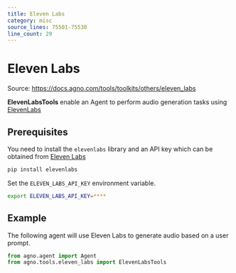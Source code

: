 ```yaml
---
title: Eleven Labs
category: misc
source_lines: 75501-75530
line_count: 29
---
```


# Eleven Labs
Source: https://docs.agno.com/tools/toolkits/others/eleven_labs



**ElevenLabsTools** enable an Agent to perform audio generation tasks using [ElevenLabs](https://elevenlabs.io/docs/product/introduction)

## Prerequisites

You need to install the `elevenlabs` library and an API key which can be obtained from [Eleven Labs](https://elevenlabs.io/)

```bash
pip install elevenlabs
```

Set the `ELEVEN_LABS_API_KEY` environment variable.

```bash
export ELEVEN_LABS_API_KEY=****
```

## Example

The following agent will use Eleven Labs to generate audio based on a user prompt.

```python cookbook/tools/eleven_labs_tools.py
from agno.agent import Agent
from agno.tools.eleven_labs import ElevenLabsTools


